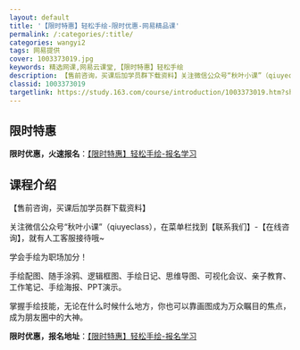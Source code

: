 ```yaml
---
layout: default
title: '【限时特惠】轻松手绘-限时优惠-网易精品课'
permalink: /:categories/:title/
categories: wangyi2
tags: 网易提供
cover: 1003373019.jpg
keywords: 精选网课,网易云课堂,【限时特惠】轻松手绘
description: 【售前咨询，买课后加学员群下载资料】关注微信公众号“秋叶小课”（qiuyeclass），在菜单栏找到【联系我们】-【在线
classid: 1003373019
targetlink: https://study.163.com/course/introduction/1003373019.htm?share=1&shareId=1025206652&utm_campaign=share&utm_medium=iphoneShare&utm_source=&utm_u=1025206652
---
```


## 限时特惠

**限时优惠，火速报名**：[【限时特惠】轻松手绘-报名学习](https://study.163.com/course/introduction/1003373019.htm?share=1&shareId=1025206652&utm_campaign=share&utm_medium=iphoneShare&utm_source=&utm_u=1025206652)

## 课程介绍

【售前咨询，买课后加学员群下载资料】

关注微信公众号“秋叶小课”（qiuyeclass），在菜单栏找到【联系我们】-【在线咨询】，就有人工客服接待哦~



学会手绘为职场加分！

手绘配图、随手涂鸦、逻辑框图、手绘日记、思维导图、可视化会议、亲子教育、工作笔记、手绘海报、PPT演示。

掌握手绘技能，无论在什么时候什么地方，你也可以靠画图成为万众瞩目的焦点，成为朋友圈中的大神。

**限时优惠，报名地址**：[【限时特惠】轻松手绘-报名学习](https://study.163.com/course/introduction/1003373019.htm?share=1&shareId=1025206652&utm_campaign=share&utm_medium=iphoneShare&utm_source=&utm_u=1025206652)

